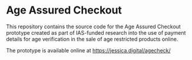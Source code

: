 # Age Assured Checkout

This repository contains the source code for the Age Assured Checkout prototype created as part of IAS-funded research into the use of payment details for age verification in the sale of age restricted products online.

The prototype is available online at https://jessica.digital/agecheck/
